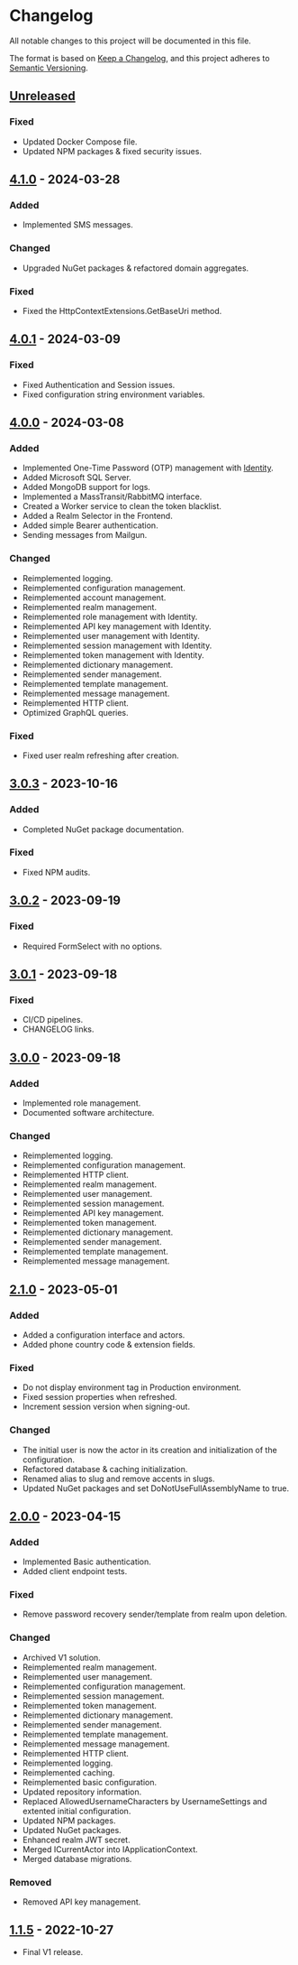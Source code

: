 # Changelog

All notable changes to this project will be documented in this file.

The format is based on [Keep a Changelog](https://keepachangelog.com/en/1.0.0/),
and this project adheres to [Semantic Versioning](https://semver.org/spec/v2.0.0.html).

## [Unreleased]

### Fixed

- Updated Docker Compose file.
- Updated NPM packages & fixed security issues.

## [4.1.0] - 2024-03-28

### Added

- Implemented SMS messages.

### Changed

- Upgraded NuGet packages & refactored domain aggregates.

### Fixed

- Fixed the HttpContextExtensions.GetBaseUri method.

## [4.0.1] - 2024-03-09

### Fixed

- Fixed Authentication and Session issues.
- Fixed configuration string environment variables.

## [4.0.0] - 2024-03-08

### Added

- Implemented One-Time Password (OTP) management with [Identity](https://github.com/Logitar/Identity).
- Added Microsoft SQL Server.
- Added MongoDB support for logs.
- Implemented a MassTransit/RabbitMQ interface.
- Created a Worker service to clean the token blacklist.
- Added a Realm Selector in the Frontend.
- Added simple Bearer authentication.
- Sending messages from Mailgun.

### Changed

- Reimplemented logging.
- Reimplemented configuration management.
- Reimplemented account management.
- Reimplemented realm management.
- Reimplemented role management with Identity.
- Reimplemented API key management with Identity.
- Reimplemented user management with Identity.
- Reimplemented session management with Identity.
- Reimplemented token management with Identity.
- Reimplemented dictionary management.
- Reimplemented sender management.
- Reimplemented template management.
- Reimplemented message management.
- Reimplemented HTTP client.
- Optimized GraphQL queries.

### Fixed

- Fixed user realm refreshing after creation.

## [3.0.3] - 2023-10-16

### Added

- Completed NuGet package documentation.

### Fixed

- Fixed NPM audits.

## [3.0.2] - 2023-09-19

### Fixed

- Required FormSelect with no options.

## [3.0.1] - 2023-09-18

### Fixed

- CI/CD pipelines.
- CHANGELOG links.

## [3.0.0] - 2023-09-18

### Added

- Implemented role management.
- Documented software architecture.

### Changed

- Reimplemented logging.
- Reimplemented configuration management.
- Reimplemented HTTP client.
- Reimplemented realm management.
- Reimplemented user management.
- Reimplemented session management.
- Reimplemented API key management.
- Reimplemented token management.
- Reimplemented dictionary management.
- Reimplemented sender management.
- Reimplemented template management.
- Reimplemented message management.

## [2.1.0] - 2023-05-01

### Added

- Added a configuration interface and actors.
- Added phone country code & extension fields.

### Fixed

- Do not display environment tag in Production environment.
- Fixed session properties when refreshed.
- Increment session version when signing-out.

### Changed

- The initial user is now the actor in its creation and initialization of the configuration.
- Refactored database & caching initialization.
- Renamed alias to slug and remove accents in slugs.
- Updated NuGet packages and set DoNotUseFullAssemblyName to true.

## [2.0.0] - 2023-04-15

### Added

- Implemented Basic authentication.
- Added client endpoint tests.

### Fixed

- Remove password recovery sender/template from realm upon deletion.

### Changed

- Archived V1 solution.
- Reimplemented realm management.
- Reimplemented user management.
- Reimplemented configuration management.
- Reimplemented session management.
- Reimplemented token management.
- Reimplemented dictionary management.
- Reimplemented sender management.
- Reimplemented template management.
- Reimplemented message management.
- Reimplemented HTTP client.
- Reimplemented logging.
- Reimplemented caching.
- Reimplemented basic configuration.
- Updated repository information.
- Replaced AllowedUsernameCharacters by UsernameSettings and extented initial configuration.
- Updated NPM packages.
- Updated NuGet packages.
- Enhanced realm JWT secret.
- Merged ICurrentActor into IApplicationContext.
- Merged database migrations.

### Removed

- Removed API key management.

## [1.1.5] - 2022-10-27

- Final V1 release.

[unreleased]: https://github.com/Logitar/Portal/compare/v4.1.0...HEAD
[4.1.0]: https://github.com/Logitar/Portal/compare/v4.0.1...v4.1.0
[4.0.1]: https://github.com/Logitar/Portal/compare/v4.0.0...v4.0.1
[4.0.0]: https://github.com/Logitar/Portal/compare/v3.0.3...v4.0.0
[3.0.3]: https://github.com/Logitar/Portal/compare/v3.0.2...v3.0.3
[3.0.2]: https://github.com/Logitar/Portal/compare/v3.0.1...v3.0.2
[3.0.1]: https://github.com/Logitar/Portal/compare/v3.0.0...v3.0.1
[3.0.0]: https://github.com/Logitar/Portal/compare/v2.1.0...v3.0.0
[2.1.0]: https://github.com/Logitar/Portal/compare/v2.0.0...v2.1.0
[2.0.0]: https://github.com/Logitar/Portal/compare/v1.1.5...v2.0.0
[1.1.5]: https://github.com/Logitar/Portal/releases/tag/v1.1.5
